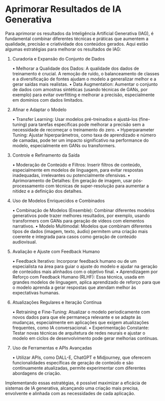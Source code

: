 # Aprimorar Resultados de IA Generativa

Para aprimorar os resultados da Inteligência Artificial Generativa (IAG), é fundamental combinar diferentes técnicas e práticas que aumentem a qualidade, precisão e criatividade dos conteúdos gerados. Aqui estão algumas estratégias para melhorar os resultados de IAG:

1. Curadoria e Expansão do Conjunto de Dados

	•	Melhorar a Qualidade dos Dados: A qualidade dos dados de treinamento é crucial. A remoção de ruído, o balanceamento de classes e a diversificação de fontes ajudam o modelo a generalizar melhor e a gerar saídas mais realistas.
	•	Data Augmentation: Aumentar o conjunto de dados com amostras sintéticas (usando técnicas de GANs, por exemplo) para evitar overfitting e melhorar a precisão, especialmente em domínios com dados limitados.

2. Afinar e Adaptar o Modelo

	•	Transfer Learning: Usar modelos pré-treinados e ajustá-los (fine-tuning) para tarefas específicas pode melhorar a precisão sem a necessidade de recomeçar o treinamento do zero.
	•	Hyperparameter Tuning: Ajustar hiperparâmetros, como taxa de aprendizado e número de camadas, pode ter um impacto significativo na performance do modelo, especialmente em GANs ou transformers.

3. Controle e Refinamento da Saída

	•	Moderação de Conteúdo e Filtros: Inserir filtros de conteúdo, especialmente em modelos de linguagem, para evitar respostas inadequadas, irrelevantes ou potencialmente ofensivas.
	•	Aprimoramento de Detalhes: Em geração de imagem, usar pós-processamento com técnicas de super-resolução para aumentar a nitidez e a definição dos detalhes.

4. Uso de Modelos Enriquecidos e Combinados

	•	Combinação de Modelos (Ensemble): Combinar diferentes modelos generativos pode trazer melhores resultados, por exemplo, usando transformers com GANs para geração de vídeos com elementos narrativos.
	•	Modelo Multimodal: Modelos que combinam diferentes tipos de dados (imagem, texto, áudio) permitem uma criação mais coerente e integrada para casos como geração de conteúdo audiovisual.

5. Avaliação e Ajuste com Feedback Humano

	•	Feedback Iterativo: Incorporar feedback humano ou de um especialista na área para guiar o ajuste do modelo e ajudar na geração de conteúdos mais alinhados com o objetivo final.
	•	Aprendizagem por Reforço com Feedback Humano (RLHF): Essa técnica, usada em grandes modelos de linguagem, aplica aprendizado de reforço para que o modelo aprenda a gerar respostas que atendam melhor às expectativas humanas.

6. Atualizações Regulares e Iteração Contínua

	•	Retraining e Fine-Tuning: Atualizar o modelo periodicamente com novos dados para que ele permaneça relevante e se adapte às mudanças, especialmente em aplicações que exigem atualizações frequentes, como IA conversacional.
	•	Experimentação Constante: Testar novas técnicas de arquitetura de redes neurais e ajustar o modelo em ciclos de desenvolvimento pode gerar melhorias contínuas.

7. Uso de Ferramentas e APIs Avançadas

	•	Utilizar APIs, como DALL-E, ChatGPT e Midjourney, que oferecem funcionalidades específicas de geração de conteúdo e são continuamente atualizadas, permite experimentar com diferentes abordagens de criação.

Implementando essas estratégias, é possível maximizar a eficácia de sistemas de IA generativa, alcançando uma criação mais precisa, envolvente e alinhada com as necessidades de cada aplicação.